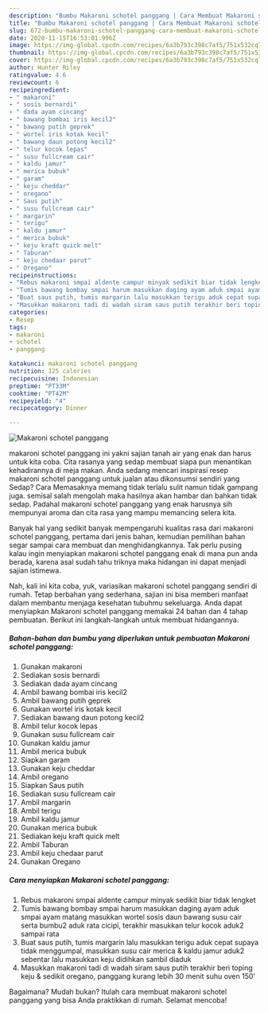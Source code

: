 ```yaml
---
description: "Bumbu Makaroni schotel panggang | Cara Membuat Makaroni schotel panggang Yang Bisa Manjain Lidah"
title: "Bumbu Makaroni schotel panggang | Cara Membuat Makaroni schotel panggang Yang Bisa Manjain Lidah"
slug: 672-bumbu-makaroni-schotel-panggang-cara-membuat-makaroni-schotel-panggang-yang-bisa-manjain-lidah
date: 2020-11-15T16:53:01.996Z
image: https://img-global.cpcdn.com/recipes/6a3b793c398c7af5/751x532cq70/makaroni-schotel-panggang-foto-resep-utama.jpg
thumbnail: https://img-global.cpcdn.com/recipes/6a3b793c398c7af5/751x532cq70/makaroni-schotel-panggang-foto-resep-utama.jpg
cover: https://img-global.cpcdn.com/recipes/6a3b793c398c7af5/751x532cq70/makaroni-schotel-panggang-foto-resep-utama.jpg
author: Hunter Riley
ratingvalue: 4.6
reviewcount: 6
recipeingredient:
- " makaroni"
- " sosis bernardi"
- " dada ayam cincang"
- " bawang bombai iris kecil2"
- " bawang putih geprek"
- " wortel iris kotak kecil"
- " bawang daun potong kecil2"
- " telur kocok lepas"
- " susu fullcream cair"
- " kaldu jamur"
- " merica bubuk"
- " garam"
- " keju cheddar"
- " oregano"
- " Saus putih"
- " susu fullcream cair"
- " margarin"
- " terigu"
- " kaldu jamur"
- " merica bubuk"
- " keju kraft quick melt"
- " Taburan"
- " keju chedaar parut"
- " Oregano"
recipeinstructions:
- "Rebus makaroni smpai aldente campur minyak sedikit biar tidak lengket"
- "Tumis bawang bombay smpai harum masukkan daging ayam aduk smpai ayam matang masukkan wortel sosis daun bawang susu cair serta bumbu2 aduk rata cicipi, terakhir masukkan telur kocok aduk2 sampai rata"
- "Buat saus putih, tumis margarin lalu masukkan terigu aduk cepat supaya tidak menggumpal, masukkan susu cair merica &amp; kaldu jamur aduk2 sebentar lalu masukkan keju didihkan sambil diaduk"
- "Masukkan makaroni tadi di wadah siram saus putih terakhir beri toping keju &amp; sedikit oregano, panggang kurang lebih 30 menit suhu oven 150&#39;"
categories:
- Resep
tags:
- makaroni
- schotel
- panggang

katakunci: makaroni schotel panggang 
nutrition: 125 calories
recipecuisine: Indonesian
preptime: "PT33M"
cooktime: "PT42M"
recipeyield: "4"
recipecategory: Dinner

---
```



![Makaroni schotel panggang](https://img-global.cpcdn.com/recipes/6a3b793c398c7af5/751x532cq70/makaroni-schotel-panggang-foto-resep-utama.jpg)


makaroni schotel panggang ini yakni sajian tanah air yang enak dan harus untuk kita coba. Cita rasanya yang sedap membuat siapa pun menantikan kehadirannya di meja makan.
Anda sedang mencari inspirasi resep makaroni schotel panggang untuk jualan atau dikonsumsi sendiri yang Sedap? Cara Memasaknya memang tidak terlalu sulit namun tidak gampang juga. semisal salah mengolah maka hasilnya akan hambar dan bahkan tidak sedap. Padahal makaroni schotel panggang yang enak harusnya sih mempunyai aroma dan cita rasa yang mampu memancing selera kita.



Banyak hal yang sedikit banyak mempengaruhi kualitas rasa dari makaroni schotel panggang, pertama dari jenis bahan, kemudian pemilihan bahan segar sampai cara membuat dan menghidangkannya. Tak perlu pusing kalau ingin menyiapkan makaroni schotel panggang enak di mana pun anda berada, karena asal sudah tahu triknya maka hidangan ini dapat menjadi sajian istimewa.


Nah, kali ini kita coba, yuk, variasikan makaroni schotel panggang sendiri di rumah. Tetap berbahan yang sederhana, sajian ini bisa memberi manfaat dalam membantu menjaga kesehatan tubuhmu sekeluarga. Anda dapat menyiapkan Makaroni schotel panggang memakai 24 bahan dan 4 tahap pembuatan. Berikut ini langkah-langkah untuk membuat hidangannya.

<!--inarticleads1-->

##### Bahan-bahan dan bumbu yang diperlukan untuk pembuatan Makaroni schotel panggang:

1. Gunakan  makaroni
1. Sediakan  sosis bernardi
1. Sediakan  dada ayam cincang
1. Ambil  bawang bombai iris kecil2
1. Ambil  bawang putih geprek
1. Gunakan  wortel iris kotak kecil
1. Sediakan  bawang daun potong kecil2
1. Ambil  telur kocok lepas
1. Gunakan  susu fullcream cair
1. Gunakan  kaldu jamur
1. Ambil  merica bubuk
1. Siapkan  garam
1. Gunakan  keju cheddar
1. Ambil  oregano
1. Siapkan  Saus putih
1. Sediakan  susu fullcream cair
1. Ambil  margarin
1. Ambil  terigu
1. Ambil  kaldu jamur
1. Gunakan  merica bubuk
1. Sediakan  keju kraft quick melt
1. Ambil  Taburan
1. Ambil  keju chedaar parut
1. Gunakan  Oregano




<!--inarticleads2-->

##### Cara menyiapkan Makaroni schotel panggang:

1. Rebus makaroni smpai aldente campur minyak sedikit biar tidak lengket
1. Tumis bawang bombay smpai harum masukkan daging ayam aduk smpai ayam matang masukkan wortel sosis daun bawang susu cair serta bumbu2 aduk rata cicipi, terakhir masukkan telur kocok aduk2 sampai rata
1. Buat saus putih, tumis margarin lalu masukkan terigu aduk cepat supaya tidak menggumpal, masukkan susu cair merica &amp; kaldu jamur aduk2 sebentar lalu masukkan keju didihkan sambil diaduk
1. Masukkan makaroni tadi di wadah siram saus putih terakhir beri toping keju &amp; sedikit oregano, panggang kurang lebih 30 menit suhu oven 150&#39;




Bagaimana? Mudah bukan? Itulah cara membuat makaroni schotel panggang yang bisa Anda praktikkan di rumah. Selamat mencoba!

